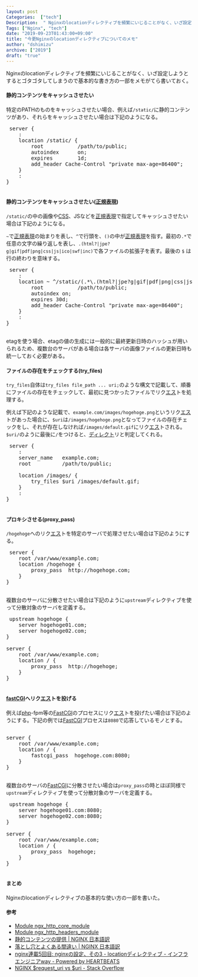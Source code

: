 ```yaml
---
layout: post
Categories:  ["tech"]
Description:  " Nginxのlocationディレクティブを頻繁にいじることがなく、いざ設定しようとするとゴタゴタしてしまうので基本的な書き方の一部をメモがてら書いておく。 "
Tags: ["Nginx", "tech"]
date: "2019-09-23T01:43:00+09:00"
title: "今更Nginxのlocationディレクティブについてのメモ"
author: "dshimizu"
archive: ["2019"]
draft: "true"
---
```


<body>
<p>Nginxのlocationディレクティブを頻繁にいじることがなく、いざ設定しようとするとゴタゴタしてしまうので基本的な書き方の一部をメモがてら書いておく。</p>
</body>

<!-- more -->

<body>
<h4>静的コンテンツをキャッシュさせたい</h4>


<p>特定のPATHのものをキャッシュさせたい場合、例えば<code>/static/</code>に静的コンテンツがあり、それらをキャッシュさせたい場合は下記のようになる。</p>

<pre class="terminal"> server {
    :
    location /static/ {
        root           /path/to/public;
        autoindex      on;
        expires        1d;
        add_header Cache-Control "private max-age=86400";
    }
    :
}
 </pre>




<h4>静的コンテンツをキャッシュさせたい(<a class="keyword" href="http://d.hatena.ne.jp/keyword/%C0%B5%B5%AC%C9%BD%B8%BD">正規表現</a>)</h4>


<p><code>/static/</code>の中の画像や<a class="keyword" href="http://d.hatena.ne.jp/keyword/CSS">CSS</a>、JSなどを<a class="keyword" href="http://d.hatena.ne.jp/keyword/%C0%B5%B5%AC%C9%BD%B8%BD">正規表現</a>で指定してキャッシュさせたい場合は下記のようになる。</p>

<p><code>~</code>で<a class="keyword" href="http://d.hatena.ne.jp/keyword/%C0%B5%B5%AC%C9%BD%B8%BD">正規表現</a>の始まりを表し、<code>^</code>で行頭を、<code>()</code>の中が<a class="keyword" href="http://d.hatena.ne.jp/keyword/%C0%B5%B5%AC%C9%BD%B8%BD">正規表現</a>を指す。最初の<code>.*</code>で任意の文字の繰り返しを表し、<code>.(html?|jpe?g|gif|pdf|png|css|js|ico|swf|inc)</code>で各ファイルの拡張子を表す。最後の <code>$</code> は行の終わりを意味する。</p>

<pre class="terminal"> server {
    :
    location ~ ^/static/(.*\.(html?|jpe?g|gif|pdf|png|css|js|ico|swf|inc))$  {
        root           /path/to/public;
        autoindex on;
        expires 30d;
        add_header Cache-Control "private max-age=86400";
    }
    :
}
 </pre>


<p>etagを使う場合、etagの値の生成には一般的に最終更新日時のハッシュが用いられるため、複数台のサーバがある場合は各サーバの画像ファイルの更新日時も統一しておく必要がある。</p>

<h4>ファイルの存在をチェックする(try_files)</h4>


<p><code>try_files</code>自体は<code>try_files file_path ... uri;</code>のような構文で記載して、順番にファイルの存在をチェックして、最初に見つかったファイルでリク<a class="keyword" href="http://d.hatena.ne.jp/keyword/%A5%A8%A5%B9">エス</a>トを処理する。</p>

<p>例えば下記のような記載で、<code>example.com/images/hogehoge.png</code>というリク<a class="keyword" href="http://d.hatena.ne.jp/keyword/%A5%A8%A5%B9">エス</a>トがあった場合に、<code>$uri</code>は<code>/images/hogehoge.png</code>となってファイルの存在チェックをし、それが存在しなければ<code>/images/default.gif</code>にリク<a class="keyword" href="http://d.hatena.ne.jp/keyword/%A5%A8%A5%B9">エス</a>トされる。
<code>$uri/</code>のように最後に<code>/</code>をつけると、<a class="keyword" href="http://d.hatena.ne.jp/keyword/%A5%C7%A5%A3%A5%EC%A5%AF%A5%C8">ディレクト</a>リと判定してくれる。</p>

<pre class="terminal"> server {
    :
    server_name   example.com;
    root          /path/to/public;

    location /images/ {
        try_files $uri /images/default.gif;
    }
    :
}
 </pre>




<h4>プロキシさせる(proxy_pass)</h4>


<p><code>/hogehoge</code>へのリク<a class="keyword" href="http://d.hatena.ne.jp/keyword/%A5%A8%A5%B9">エス</a>トを特定のサーバで処理させたい場合は下記のようにする。</p>

<pre class="terminal"> server {
    root /var/www/example.com;
    location /hogehoge {
        proxy_pass  http://hogehoge.com;
    }
}
 </pre>


<p>複数台のサーバに分散させたい場合は下記のように<code>upstream</code>ディレクティブを使って分散対象のサーバを定義する。</p>

<pre class="terminal"> upstream hogehoge {
    server hogehoge01.com;
    server hogehoge02.com;
}

server {
    root /var/www/example.com;
    location / {
        proxy_pass  http://hogehoge;
    }
}
 </pre>




<h4>
<a class="keyword" href="http://d.hatena.ne.jp/keyword/fastCGI">fastCGI</a>へリク<a class="keyword" href="http://d.hatena.ne.jp/keyword/%A5%A8%A5%B9">エス</a>トを投げる</h4>


<p>例えば<a class="keyword" href="http://d.hatena.ne.jp/keyword/php">php</a>-fpm等の<a class="keyword" href="http://d.hatena.ne.jp/keyword/FastCGI">FastCGI</a>のプロセスにリク<a class="keyword" href="http://d.hatena.ne.jp/keyword/%A5%A8%A5%B9">エス</a>トを投げたい場合は下記のようにする。下記の例では<a class="keyword" href="http://d.hatena.ne.jp/keyword/FastCGI">FastCGI</a>プロセスは<code>8080</code>で応答しているモノとする。</p>

<pre class="terminal"> 
server {
    root /var/www/example.com;
    location / {
        fastcgi_pass  hogehoge.com:8080;
    }
}
 </pre>


<p>複数台のサーバの<a class="keyword" href="http://d.hatena.ne.jp/keyword/FastCGI">FastCGI</a>に分散させたい場合は<code>proxy_pass</code>の時とほぼ同様で<code>upstream</code>ディレクティブを使って分散対象のサーバを定義する。</p>

<pre class="terminal"> upstream hogehoge {
    server hogehoge01.com:8080;
    server hogehoge02.com:8080;
}

server {
    root /var/www/example.com;
    location / {
        proxy_pass  hogehoge;
    }
}
 </pre>




<h4>まとめ</h4>


<p>Nginxのlocationディレクティブの基本的な使い方の一部を書いた。</p>

<h4>参考</h4>




<ul>
  <li>
<a target="_brank" rel="noopener noreferrer" href="https://nginx.org/en/docs/http/ngx_http_core_module.html#var_uri">Module ngx_http_core_module</a><a></a>
</li>
  <li><a target="_brank" rel="noopener noreferrer" href="https://nginx.org/en/docs/http/ngx_http_headers_module.html#expires">Module ngx_http_headers_module</a></li>
  <li>
<a target="_brank" rel="noopener noreferrer" href="https://mogile.web.fc2.com/nginx/admin-guide/serving-static-content.html">静的コンテンツの提供 | NGINX 日本語訳</a><a></a>
</li>
 <li>
<a target="_brank" rel="noopener noreferrer" href="https://mogile.web.fc2.com/nginx_wiki/nginx_wiki201510/start/topics/tutorials/config_pitfalls.html">落とし穴とよくある間違い | NGINX 日本語訳</a><a></a>
</li>
  <li>
<a target="_brank" rel="noopener noreferrer" href="https://heartbeats.jp/hbblog/2012/04/nginx05.html">nginx連載5回目: nginxの設定、その3 - locationディレクティブ - インフラエンジニアway - Powered by HEARTBEATS</a><a></a>
</li>
  <li>
<a target="_brank" rel="noopener noreferrer" href="https://stackoverflow.com/questions/48708361/nginx-request-uri-vs-uri/48709976">NGINX $request_uri vs $uri - Stack Overflow</a><a></a>
</li>
</ul>

</body>
